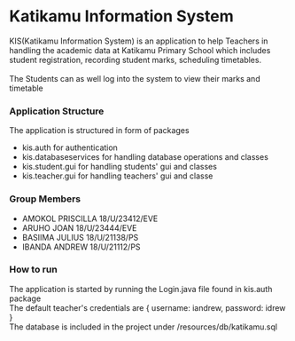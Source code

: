 # Katikamu Information System

KIS(Katikamu Information System) is an application to help Teachers in handling the academic data at Katikamu Primary School which includes student registration, recording student marks, scheduling timetables. <br /><br />
The Students can as well log into the system to view their marks and timetable

### Application Structure
The application is structured in form of packages 
- kis.auth for authentication 
- kis.databaseservices for handling database operations and classes
- kis.student.gui for handling students' gui and classes
- kis.teacher.gui for handling teachers' gui and classe

### Group Members
- AMOKOL PRISCILLA   18/U/23412/EVE
- ARUHO JOAN         18/U/23444/EVE
- BASIIMA JULIUS     18/U/21138/PS
- IBANDA ANDREW      18/U/21112/PS

### How to run
The application is started by running the Login.java file found in kis.auth package <br />
The default teacher's credentials are { username: iandrew, password: idrew } <br />
The database is included in the project under /resources/db/katikamu.sql
